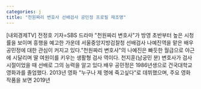 ```yaml
---
categories: j
title: "천원짜리 변호사 선배검사 공민정 프로필 재조명"
---
```

[내외경제TV] 전정호 기자=SBS 드라마 "천원짜리 변호사"가 방영 초반부터 높은 시청률을 보이며 흥행을 예고한 가운데 서울중앙지방검찰청 선배검사 나예진역을 맡은 배우 공민정에 대한 관심이 커지고 있다."천원짜리 변호사"의 나예진은 빠듯한 월급으로 야근에 시달리며 딸 여원이를 키우는 생활형 검사 역이다. 천지훈(남궁민 분) 변호사가 검사 시절이었을 때 선배로 그의 능력을 알고 있다.배우 공민정은 1986년생으로 건국대학교 영화과를 졸업했다. 2013년 영화 "누구나 제 명에 죽고싶다"로 데뷔했으며, 주요 영화작품을 보면 2019년